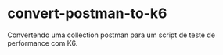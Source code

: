 # convert-postman-to-k6
Convertendo uma collection postman para um script de teste de performance com K6.
